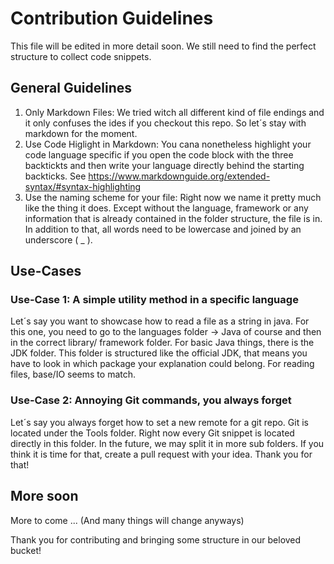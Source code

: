 # Contribution Guidelines
This file will be edited in more detail soon. We still need to find the perfect structure to collect code snippets.

## General Guidelines
1. Only Markdown Files: We tried witch all different kind of file endings and it only confuses the ides if you checkout this repo. So let´s stay with markdown for the moment.
2. Use Code Higlight in Markdown: You cana nonetheless highlight your code language specific if you open the code block with the three backtickts and then write your language directly behind the starting backticks. See https://www.markdownguide.org/extended-syntax/#syntax-highlighting
3. Use the naming scheme for your file: Right now we name it pretty much like the thing it does. Except without the language, framework or any information that is already contained in the folder structure, the file is in. In addition to that, all words need to be lowercase and joined by an underscore ( _ ).

## Use-Cases

 ### Use-Case 1: A simple utility method in a specific language
Let´s say you want to showcase how to read a file as a string in java. For this one, you need to go to the languages folder -> Java of course and then in the correct library/ framework folder. For basic Java things, there is the JDK folder. This folder is structured like the official JDK, that means you have to look in which package your explanation could belong. For reading files, base/IO seems to match.

### Use-Case 2: Annoying Git commands, you always forget
Let´s say you always forget how to set a new remote for a git repo. Git is located under the Tools folder. Right now every Git snippet is located directly in this folder. In the future, we may split it in more sub folders. If you think it is time for that, create a pull request with your idea. Thank you for that!

## More soon

More to come ... (And many things will change anyways)

Thank you for contributing and bringing some structure in our beloved bucket!